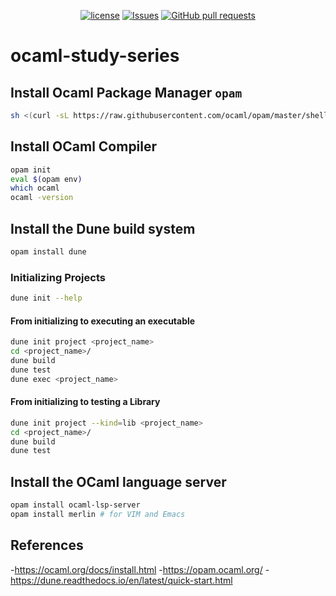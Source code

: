 <p align="center">
  <a href="https://github.com/mingyuchoo/ocaml-study-series/blob/main/LICENSE"><img alt="license" src="https://img.shields.io/github/license/mingyuchoo/ocaml-study-series"/></a>
  <a href="https://github.com/mingyuchoo/ocaml-study-series/issues"><img alt="Issues" src="https://img.shields.io/github/issues/mingyuchoo/ocaml-study-series?color=appveyor" /></a>
  <a href="https://github.com/mingyuchoo/ocaml-study-series/pulls"><img alt="GitHub pull requests" src="https://img.shields.io/github/issues-pr/mingyuchoo/ocaml-study-series?color=appveyor" /></a>
</p>

# ocaml-study-series

## Install Ocaml Package Manager `opam`

```bash
sh <(curl -sL https://raw.githubusercontent.com/ocaml/opam/master/shell/install.sh)
```

## Install OCaml Compiler

```bash
opam init
eval $(opam env)
which ocaml
ocaml -version
```

## Install the Dune build system

```bash
opam install dune
```

### Initializing Projects

``` bash
dune init --help
```

#### From initializing to executing an executable

```bash
dune init project <project_name>
cd <project_name>/
dune build
dune test
dune exec <project_name>
```

#### From initializing to testing a Library

``` bash
dune init project --kind=lib <project_name>
cd <project_name>/
dune build
dune test
```

## Install the OCaml language server

``` bash
opam install ocaml-lsp-server
opam install merlin # for VIM and Emacs
```

## References

-<https://ocaml.org/docs/install.html>
-<https://opam.ocaml.org/>
-<https://dune.readthedocs.io/en/latest/quick-start.html>

